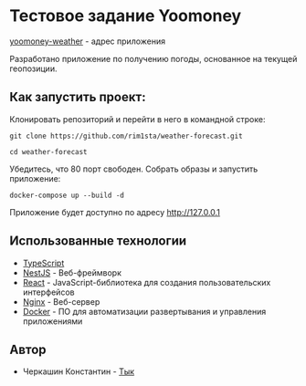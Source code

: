 # Тестовое задание Yoomoney

[yoomoney-weather](https://kostya.yoomoney-test.ru/) - адрес приложения

Разработано приложение по получению погоды, основанное на текущей геопозиции.

## Как запустить проект:

Клонировать репозиторий и перейти в него в командной строке:

```
git clone https://github.com/rim1sta/weather-forecast.git
```
```
cd weather-forecast
```
Убедитесь, что 80 порт свободен.
Собрать образы и запустить приложение:

```
docker-compose up --build -d
```

Приложение будет доступно по адресу http://127.0.0.1


## Использованные технологии

* [TypeScript](https://www.typescriptlang.org/)
* [NestJS](https://nestjs.com/) - Веб-фреймворк
* [React](https://reactjs.org/) - JavaScript-библиотека для создания пользовательских интерфейсов
* [Nginx](https://nginx.org/ru) - Веб-сервер
* [Docker](https://www.docker.com/) - ПО для автоматизации развертывания и управления приложениями



## Автор
* Черкашин Константин - [Тык](https://t.me/rim1sta)
